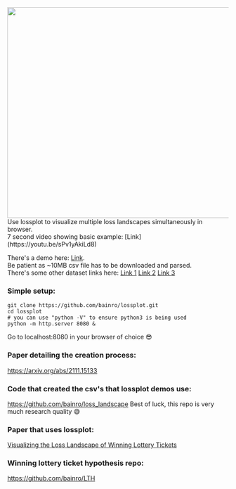 <!-- ![](https://rkbain.com/images/loss.png) -->
<img src="https://rkbain.com/images/loss.png" width="750" height="480" />
Use lossplot to visualize multiple loss landscapes simultaneously in browser. <br/>
7 second video showing basic example: [Link](https://youtu.be/sPv1yAkiLd8)

There's a demo here: [Link](https://rkbain.com/loss). <br/>
Be patient as ~10MB csv file has to be downloaded and parsed. <br/>
There's some other dataset links here: [Link 1](https://rkbain.com/loss/#1) [Link 2](https://rkbain.com/loss/#2) [Link 3](https://rkbain.com/loss/#3)

### Simple setup:
```
git clone https://github.com/bainro/lossplot.git
cd lossplot
# you can use "python -V" to ensure python3 is being used
python -m http.server 8080 &
```
Go to localhost:8080 in your browser of choice 😎

### Paper detailing the creation process:
https://arxiv.org/abs/2111.15133

### Code that created the csv's that lossplot demos use:
https://github.com/bainro/loss_landscape
Best of luck, this repo is very much research quality 😅

### Paper that uses lossplot:
[Visualizing the Loss Landscape of Winning Lottery Tickets
](https://arxiv.org/abs/2112.08538)

### Winning lottery ticket hypothesis repo:
https://github.com/bainro/LTH 
